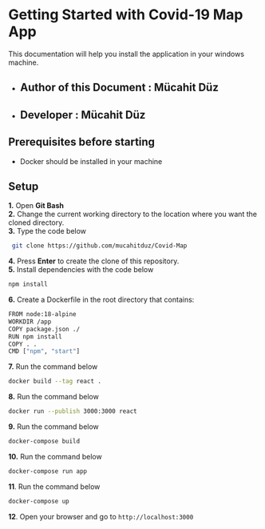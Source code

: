 # Getting Started with Covid-19 Map App

This documentation will help you install the application in your windows machine.

- ## Author of this Document : Mücahit Düz

- ## Developer : Mücahit Düz

## Prerequisites before starting

- Docker should be installed in your machine

## Setup

**1.** Open **Git Bash**\
**2.** Change the current working directory to the location where you want the cloned directory.\
**3.** Type the code below

```bash
 git clone https://github.com/mucahitduz/Covid-Map
```

**4.** Press **Enter** to create the clone of this repository.\
**5.** Install dependencies with the code below

```bash
npm install
```

**6.** Create a Dockerfile in the root directory that contains:

```bash
FROM node:18-alpine
WORKDIR /app
COPY package.json ./
RUN npm install
COPY . .
CMD ["npm", "start"]
```

**7.** Run the command below

```bash
docker build --tag react .
```

**8.** Run the command below

```bash
docker run --publish 3000:3000 react
```

**9.** Run the command below

```bash
docker-compose build
```

**10.** Run the command below

```bash
docker-compose run app
```

**11**. Run the command below

```bash
docker-compose up
```

**12**. Open your browser and go to `http://localhost:3000`
